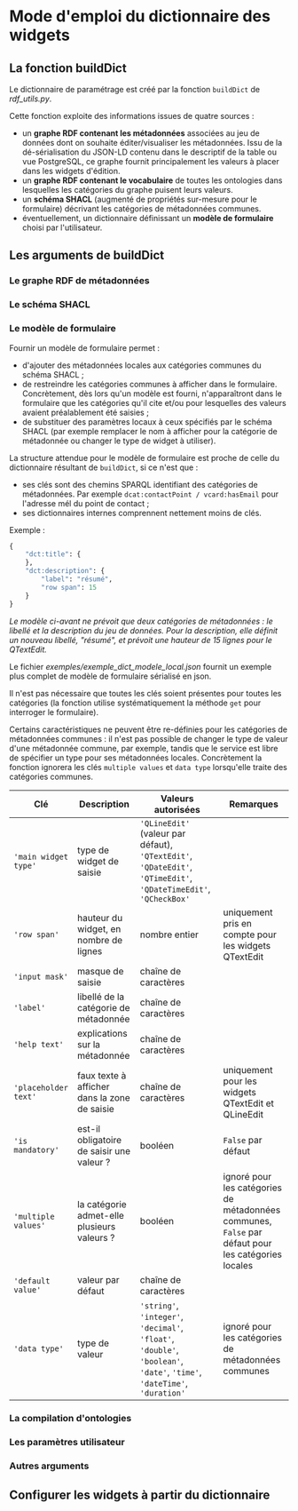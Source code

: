 # Mode d'emploi du dictionnaire des widgets

## La fonction buildDict

Le dictionnaire de paramétrage est créé par la fonction `buildDict` de *rdf_utils.py*.

Cette fonction exploite des informations issues de quatre sources :
- un **graphe RDF contenant les métadonnées** associées au jeu de données dont on souhaite éditer/visualiser les métadonnées. Issu de la dé-sérialisation du JSON-LD contenu dans le descriptif de la table ou vue PostgreSQL, ce graphe fournit principalement les valeurs à placer dans les widgets d'édition.
- un **graphe RDF contenant le vocabulaire** de toutes les ontologies dans lesquelles les catégories du graphe puisent leurs valeurs.
- un **schéma SHACL** (augmenté de propriétés sur-mesure pour le formulaire) décrivant les catégories de métadonnées communes.
- éventuellement, un dictionnaire définissant un **modèle de formulaire** choisi par l'utilisateur.

## Les arguments de buildDict

### Le graphe RDF de métadonnées

### Le schéma SHACL

### Le modèle de formulaire

Fournir un modèle de formulaire permet :
- d'ajouter des métadonnées locales aux catégories communes du schéma SHACL ;
- de restreindre les catégories communes à afficher dans le formulaire. Concrètement, dès lors qu'un modèle est fourni, n'apparaîtront dans le formulaire que les catégories qu'il cite et/ou pour lesquelles des valeurs avaient préalablement été saisies ;
- de substituer des paramètres locaux à ceux spécifiés par le schéma SHACL (par exemple remplacer le nom à afficher pour la catégorie de métadonnée ou changer le type de widget à utiliser).
    
La structure attendue pour le modèle de formulaire est proche de celle du dictionnaire résultant de `buildDict`, si ce n'est que :
- ses clés sont des chemins SPARQL identifiant des catégories de métadonnées. Par exemple `dcat:contactPoint / vcard:hasEmail` pour l'adresse mél du point de contact ;
- ses dictionnaires internes comprennent nettement moins de clés.

Exemple :

```python
{
    "dct:title": {
    },
    "dct:description": {
        "label": "résumé",
        "row span": 15
    }    
}
```
*Le modèle ci-avant ne prévoit que deux catégories de métadonnées : le libellé et la description du jeu de données. Pour la description, elle définit un nouveau libellé, "résumé", et prévoit une hauteur de 15 lignes pour le QTextEdit.*

Le fichier *exemples/exemple_dict_modele_local.json* fournit un exemple plus complet de modèle de formulaire sérialisé en json.

Il n'est pas nécessaire que toutes les clés soient présentes pour toutes les catégories (la fonction utilise systématiquement la méthode `get` pour interroger le formulaire).

Certains caractéristiques ne peuvent être re-définies pour les catégories de métadonnées communes : il n'est pas possible de changer le type de valeur d'une métadonnée commune, par exemple, tandis que le service est libre de spécifier un type pour ses métadonnées locales. Concrètement la fonction ignorera les clés `multiple values` et `data type` lorsqu'elle traite des catégories communes.

| Clé | Description | Valeurs autorisées | Remarques |
| --- | --- | --- | --- |
| `'main widget type'` | type de widget de saisie | `'QLineEdit'` (valeur par défaut), `'QTextEdit'`, `'QDateEdit'`, `'QTimeEdit'`, `'QDateTimeEdit'`, `'QCheckBox'`  |  |
| `'row span'` | hauteur du widget, en nombre de lignes | nombre entier | uniquement pris en compte pour les widgets QTextEdit |
| `'input mask'` | masque de saisie | chaîne de caractères |  |
| `'label'` | libellé de la catégorie de métadonnée | chaîne de caractères |  |
| `'help text'` | explications sur la métadonnée | chaîne de caractères |  |
| `'placeholder text'` | faux texte à afficher dans la zone de saisie | chaîne de caractères | uniquement pour les widgets QTextEdit et QLineEdit |
| `'is mandatory'` | est-il obligatoire de saisir une valeur ? | booléen | `False` par défaut |
| `'multiple values'` | la catégorie admet-elle plusieurs valeurs ? | booléen | ignoré pour les catégories de métadonnées communes, `False` par défaut pour les catégories locales |
| `'default value'` | valeur par défaut | chaîne de caractères |  |
| `'data type'` | type de valeur | `'string'`, `'integer'`, `'decimal'`, `'float'`, `'double'`, `'boolean'`, `'date'`, `'time'`, `'dateTime'`, `'duration'` | ignoré pour les catégories de métadonnées communes |

### La compilation d'ontologies

### Les paramètres utilisateur

### Autres arguments

## Configurer les widgets à partir du dictionnaire





